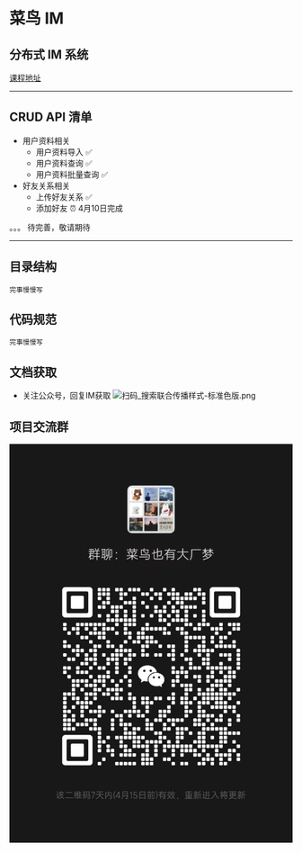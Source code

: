 # 菜鸟 IM

## 分布式 IM 系统

[课程地址](https://www.bilibili.com/video/BV1Rf421Z7bR/?vd_source=24551386844899054eee09e831481450)

----

## CRUD API 清单
- 用户资料相关
    - 用户资料导入          ✅
    - 用户资料查询          ✅
    - 用户资料批量查询       ✅
- 好友关系相关
    - 上传好友关系          ✅
    - 添加好友             ⏰ 4月10日完成

。。。 待完善，敬请期待

----

## 目录结构
```angular2html
完事慢慢写
```

## 代码规范
```angular2html
完事慢慢写
```

## 文档获取
- 关注公众号，回复IM获取
![扫码_搜索联合传播样式-标准色版.png](doc%2Fimage%2F%E6%89%AB%E7%A0%81_%E6%90%9C%E7%B4%A2%E8%81%94%E5%90%88%E4%BC%A0%E6%92%AD%E6%A0%B7%E5%BC%8F-%E6%A0%87%E5%87%86%E8%89%B2%E7%89%88.png)


## 项目交流群
![WechatIMG354.jpg](doc%2Fimage%2FWechatIMG354.jpg)